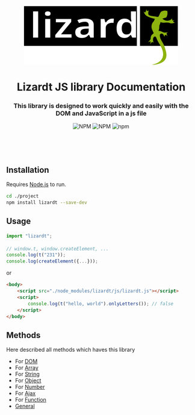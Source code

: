 <p align="center">
<img src="./icons/logo.svg" />
</p>
<h1 align="center">Lizardt JS library Documentation</h1>
<h3 align="center">This library is designed to work quickly and easily with the DOM and JavaScript in a js file</h3>
<p align="center">
  <img alt="NPM" src="https://img.shields.io/npm/l/lizardt?color=green">
  <img alt="NPM" src="https://packagephobia.com/badge?p=lizardt">
  <img alt="npm" src="https://img.shields.io/npm/v/lizardt?color=green">
</p>
<br/>
<br/>
<br/>

##  Installation
Requires [Node.js](https://nodejs.org/) to run.

```sh
cd ./project
npm install lizardt --save-dev
```

## Usage
```Javascript
import "lizardt";

// window.t, window.createElement, ...
console.log(t("231"));
console.log(createElement({...}));
```

or

```HTML
<body>
    <script src="./node_modules/lizardt/js/lizardt.js"></script>
    <script>
        console.log(t("hello, world").onlyLetters()); // false
    </script>
</body>
```

##  Methods
Here described all methods which haves this library

- For [DOM](https://github.com/AlexeyYakovlev1/lizardt/tree/master/presentation/dom.md)
- For [Array](https://github.com/AlexeyYakovlev1/lizardt/tree/master/presentation/array.md)
- For [String](https://github.com/AlexeyYakovlev1/lizardt/tree/master/presentation/string.md)
- For [Object](https://github.com/AlexeyYakovlev1/lizardt/tree/master/presentation/object.md)
- For [Number](https://github.com/AlexeyYakovlev1/lizardt/tree/master/presentation/number.md)
- For [Ajax](https://github.com/AlexeyYakovlev1/lizardt/tree/master/presentation/ajax.md)
- For [Function](https://github.com/AlexeyYakovlev1/lizardt/tree/master/presentation/function.md)
- [General](https://github.com/AlexeyYakovlev1/lizardt/tree/master/presentation/general.md)
